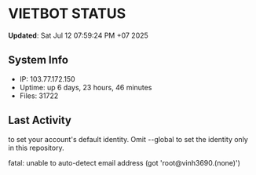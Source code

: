 # VIETBOT STATUS
**Updated**: Sat Jul 12 07:59:24 PM +07 2025

## System Info
- IP: 103.77.172.150
- Uptime: up 6 days, 23 hours, 46 minutes
- Files: 31722

## Last Activity

to set your account's default identity.
Omit --global to set the identity only in this repository.

fatal: unable to auto-detect email address (got 'root@vinh3690.(none)')
